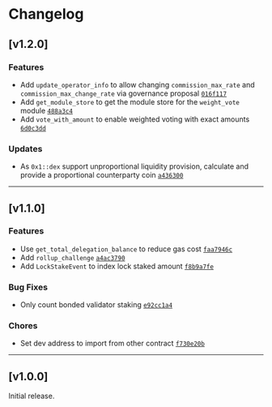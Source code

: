 # Changelog

## [v1.2.0]

### Features

- Add `update_operator_info` to allow changing `commission_max_rate` and `commission_max_change_rate` via governance proposal [`016f117`](https://github.com/initia-labs/vip-contract/commit/016f117c9cf4c5dcb673afb3258ab9076c2138f3)
- Add `get_module_store` to get the module store for the `weight_vote` module [`488a3c4`](https://github.com/initia-labs/vip-contract/commit/488a3c451c36994cd676fcfd53776eb01e0eee9e)
- Add `vote_with_amount` to enable weighted voting with exact amounts [`6d0c3dd`](https://github.com/initia-labs/vip-contract/commit/6d0c3dd48854457131278afc0aa5df7115c32fb4)

### Updates

- As `0x1::dex` support unproportional liquidity provision, calculate and provide a proportional counterparty coin [`a436300`](https://github.com/initia-labs/vip-contract/commit/a436300372dcfc6fdc355c21614cdc167b4b1fb5)

---

## [v1.1.0]

### Features

- Use `get_total_delegation_balance` to reduce gas cost [`faa7946c`](https://github.com/initia-labs/vip-contract/commit/faa7946cab1883d3d52a17d456116f0f6278f49d)
- Add `rollup_challenge` [`a4ac3790`](https://github.com/initia-labs/vip-contract/commit/a4ac3790e81ab9bf018e6653a734516c65c1eecb)
- Add `LockStakeEvent` to index lock staked amount [`f8b9a7fe`](https://github.com/initia-labs/vip-contract/commit/f8b9a7fef024ace362fcddbc09ef35d694e471db)

### Bug Fixes

- Only count bonded validator staking [`e92cc1a4`](https://github.com/initia-labs/vip-contract/commit/e92cc1a4c695d2cfa0519a79ad23c5eee983c8b1)

### Chores

- Set dev address to import from other contract [`f730e20b`](https://github.com/initia-labs/vip-contract/commit/f730e20b34e2f737bff105fa2afcf00f013671d1)

---

## [v1.0.0]

Initial release.
